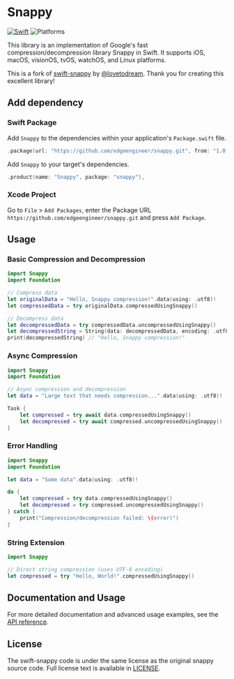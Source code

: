 # Snappy

[![Swift](https://github.com/edgeengineer/snappy/actions/workflows/swift.yml/badge.svg)](https://github.com/edgeengineer/snappy/actions/workflows/swift.yml)
![Platforms](https://img.shields.io/badge/platforms-iOS%20%7C%20macOS%20%7C%20visionOS%20%7C%20tvOS%20%7C%20watchOS%20%7C%20Linux-333333.svg)

This library is an implementation of Google's fast compression/decompression library Snappy in Swift. It supports iOS, macOS, visionOS, tvOS, watchOS, and Linux platforms.

This is a fork of [swift-snappy](https://github.com/lovetodream/swift-snappy) by [@lovetodream](https://github.com/lovetodream). Thank you for creating this excellent library!

## Add dependency

### Swift Package

Add `Snappy` to the dependencies within your application's `Package.swift` file.

```swift
.package(url: "https://github.com/edgeengineer/snappy.git", from: "1.0.0"),
```

Add `Snappy` to your target's dependencies.

```swift
.product(name: "Snappy", package: "snappy"),
``` 

### Xcode Project

Go to `File` > `Add Packages`, enter the Package URL `https://github.com/edgeengineer/snappy.git` and press `Add Package`.

## Usage

### Basic Compression and Decompression

```swift
import Snappy
import Foundation

// Compress data
let originalData = "Hello, Snappy compression!".data(using: .utf8)!
let compressedData = try originalData.compressedUsingSnappy()

// Decompress data
let decompressedData = try compressedData.uncompressedUsingSnappy()
let decompressedString = String(data: decompressedData, encoding: .utf8)!
print(decompressedString) // "Hello, Snappy compression!"
```

### Async Compression

```swift
import Snappy
import Foundation

// Async compression and decompression
let data = "Large text that needs compression...".data(using: .utf8)!

Task {
    let compressed = try await data.compressedUsingSnappy()
    let decompressed = try await compressed.uncompressedUsingSnappy()
}
```

### Error Handling

```swift
import Snappy
import Foundation

let data = "Some data".data(using: .utf8)!

do {
    let compressed = try data.compressedUsingSnappy()
    let decompressed = try compressed.uncompressedUsingSnappy()
} catch {
    print("Compression/decompression failed: \(error)")
}
```

### String Extension

```swift
import Snappy

// Direct string compression (uses UTF-8 encoding)
let compressed = try "Hello, World!".compressedUsingSnappy()
```

## Documentation and Usage

For more detailed documentation and advanced usage examples, see the [API reference](https://edgeengineer.github.io/snappy/documentation/snappy/).

## License

The swift-snappy code is under the same license as the original snappy source code. Full license text is available in [LICENSE](https://github.com/edgeengineer/snappy/blob/main/LICENSE).
